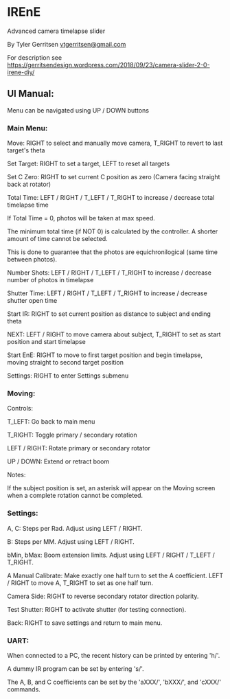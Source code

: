 # IREnE
Advanced camera timelapse slider

By Tyler Gerritsen
vtgerritsen@gmail.com

For description see https://gerritsendesign.wordpress.com/2018/09/23/camera-slider-2-0-irene-diy/

## UI Manual:

Menu can be navigated using UP / DOWN buttons

### Main Menu:

  Move: RIGHT to select and manually move camera, T_RIGHT to revert to last target's theta
  
  Set Target: RIGHT to set a target, LEFT to reset all targets
  
  Set C Zero: RIGHT to set current C position as zero (Camera facing straight back at rotator)
  
  Total Time: LEFT / RIGHT / T_LEFT / T_RIGHT to increase / decrease total timelapse time
  
  If Total Time = 0, photos will be taken at max speed.
    
  The minimum total time (if NOT 0) is calculated by the controller.  A shorter amount of time cannot be selected.
    
  This is done to guarantee that the photos are equichronilogical (same time between photos).
    
  Number Shots: LEFT / RIGHT / T_LEFT / T_RIGHT to increase / decrease number of photos in timelapse
  
  Shutter Time: LEFT / RIGHT / T_LEFT / T_RIGHT to increase / decrease shutter open time
  
  Start IR: RIGHT to set current position as distance to subject and ending theta
  
  NEXT: LEFT / RIGHT to move camera about subject, T_RIGHT to set as start position and start timelapse
    
  Start EnE: RIGHT to move to first target position and begin timelapse, moving straight to second target position
  
  Settings: RIGHT to enter Settings submenu
 
 

### Moving:

  Controls:
  
  T_LEFT: Go back to main menu
    
  T_RIGHT: Toggle primary / secondary rotation
    
  LEFT / RIGHT: Rotate primary or secondary rotator
    
  UP / DOWN: Extend or retract boom
    
  Notes:
  
  If the subject position is set, an asterisk will appear on the Moving screen when a complete rotation cannot be completed.
    
    
    
### Settings:

  A, C: Steps per Rad.  Adjust using LEFT / RIGHT.
  
  B: Steps per MM.  Adjust using LEFT / RIGHT.
  
  bMin, bMax: Boom extension limits.  Adjust using LEFT / RIGHT / T_LEFT / T_RIGHT.
  
  A Manual Calibrate: Make exactly one half turn to set the A coefficient.  LEFT / RIGHT to move A, T_RIGHT to set as one half turn.
  
  Camera Side: RIGHT to reverse secondary rotator direction polarity.
  
  Test Shutter: RIGHT to activate shutter (for testing connection).
  
  Back: RIGHT to save settings and return to main menu.
  
  
  
### UART:

  When connected to a PC, the recent history can be printed by entering 'h/'.
  
  A dummy IR program can be set by entering 's/'.
  
  The A, B, and C coefficients can be set by the 'aXXX/', 'bXXX/', and 'cXXX/' commands.
  
